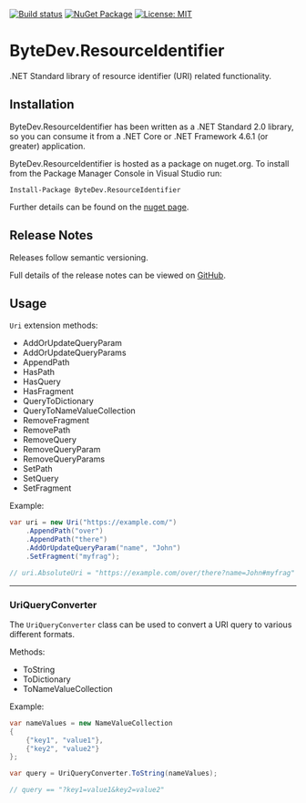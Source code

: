 [![Build status](https://ci.appveyor.com/api/projects/status/github/bytedev/ByteDev.ResourceIdentifier?branch=master&svg=true)](https://ci.appveyor.com/project/bytedev/ByteDev-ResourceIdentifier/branch/master)
[![NuGet Package](https://img.shields.io/nuget/v/ByteDev.ResourceIdentifier.svg)](https://www.nuget.org/packages/ByteDev.ResourceIdentifier)
[![License: MIT](https://img.shields.io/badge/License-MIT-green.svg)](https://github.com/ByteDev/ByteDev.ResourceIdentifier/blob/master/LICENSE)

# ByteDev.ResourceIdentifier

.NET Standard library of resource identifier (URI) related functionality.

## Installation

ByteDev.ResourceIdentifier has been written as a .NET Standard 2.0 library, so you can consume it from a .NET Core or .NET Framework 4.6.1 (or greater) application.

ByteDev.ResourceIdentifier is hosted as a package on nuget.org.  To install from the Package Manager Console in Visual Studio run:

`Install-Package ByteDev.ResourceIdentifier`

Further details can be found on the [nuget page](https://www.nuget.org/packages/ByteDev.ResourceIdentifier/).

## Release Notes

Releases follow semantic versioning.

Full details of the release notes can be viewed on [GitHub](https://github.com/ByteDev/ByteDev.ResourceIdentifier/blob/master/docs/RELEASE-NOTES.md).

## Usage

`Uri` extension methods:

- AddOrUpdateQueryParam
- AddOrUpdateQueryParams
- AppendPath
- HasPath
- HasQuery
- HasFragment
- QueryToDictionary
- QueryToNameValueCollection
- RemoveFragment
- RemovePath
- RemoveQuery
- RemoveQueryParam
- RemoveQueryParams
- SetPath
- SetQuery
- SetFragment

Example:

```csharp
var uri = new Uri("https://example.com/")
    .AppendPath("over")
    .AppendPath("there")
    .AddOrUpdateQueryParam("name", "John")
    .SetFragment("myfrag");

// uri.AbsoluteUri = "https://example.com/over/there?name=John#myfrag"
```

---

### UriQueryConverter

The `UriQueryConverter` class can be used to convert a URI query to various different formats.

Methods:

- ToString
- ToDictionary
- ToNameValueCollection

Example:

```csharp
var nameValues = new NameValueCollection
{
    {"key1", "value1"},
    {"key2", "value2"}
};

var query = UriQueryConverter.ToString(nameValues);

// query == "?key1=value1&key2=value2"
```